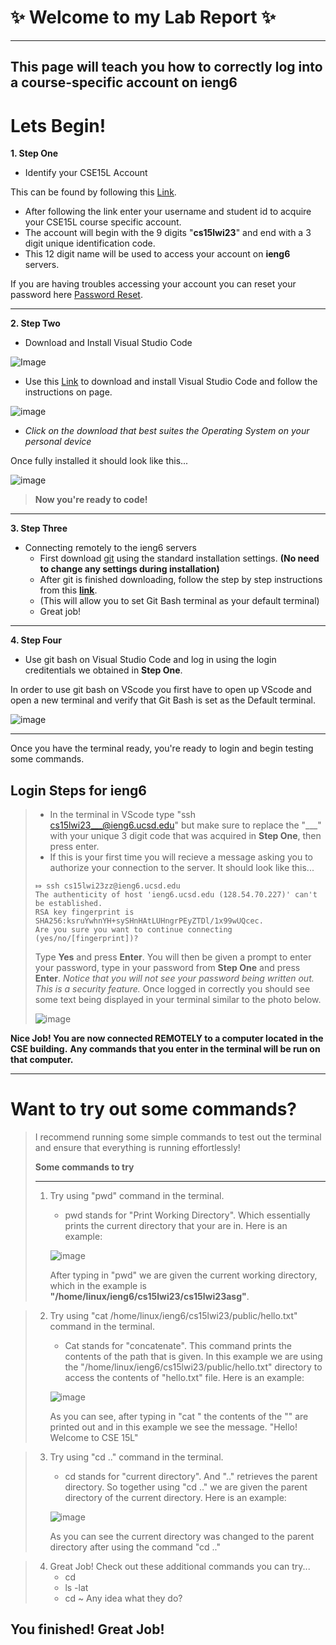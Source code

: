 # ✨ Welcome to my Lab Report ✨
---------------------------------

## This page will teach you how to correctly log into a course-specific account on **ieng6**

# Lets Begin!

**1. Step One**
- Identify your CSE15L Account

This can be found by following this [Link](https://sdacs.ucsd.edu/~icc/index.php).
* After following the link enter your username and student id to acquire your CSE15L course specific account.
* The account will begin with the 9 digits "**cs15lwi23**" and end with a 3 digit unique identification code.
* This 12 digit name will be used to access your account on **ieng6** servers.

If you are having troubles accessing your account you can reset your password here [Password Reset](https://docs.google.com/document/d/1hs7CyQeh-MdUfM9uv99i8tqfneos6Y8bDU0uhn1wqho/edit).

________________________________________________________________________________________________________________________________________________________

**2. Step Two**
- Download and Install Visual Studio Code

![Image](https://cdn.thenewstack.io/media/2021/10/4f0ac3e0-visual_studio_code.png)

  * Use this [Link](https://code.visualstudio.com/) to download and install Visual Studio Code and follow the instructions on page.

  ![image](https://user-images.githubusercontent.com/122570751/212203157-ac4ed01a-2f38-4263-937d-a0a5efffc4a8.png)
  
  
  * *Click on the download that best suites the Operating System on your personal device*
 
Once fully installed it should look like this...

![image](https://user-images.githubusercontent.com/122570751/212203634-2af23662-4cca-4578-9d13-faa76c3eac39.png)

> **Now you're ready to code!**

________________________________________________________________________________________________________________________________________________________


**3. Step Three**
- Connecting remotely to the ieng6 servers
  * First download [git](https://gitforwindows.org/) using the standard installation settings. **(No need to change any settings during installation)**
  * After git is finished downloading, follow the step by step instructions from this **[link](https://stackoverflow.com/questions/42606837/how-do-i-use-bash-on-windows-from-the-visual-studio-code-integrated-terminal/50527994#50527994)**.
  * (This will allow you to set Git Bash terminal as your default terminal)
  * Great job!
 
________________________________________________________________________________________________________________________________________________________


**4. Step Four**
- Use git bash on Visual Studio Code and log in using the login creditentials we obtained in **Step One**.

In order to use git bash on VScode you first have to open up VScode and open a new terminal and verify that Git Bash is set as the Default terminal. 

![image](https://user-images.githubusercontent.com/122570751/212206604-c444d328-f691-4054-9a4f-131983279ecb.png)

________________________________________________________________________________________________________________________________________________________


Once you have the terminal ready, you're ready to login and begin testing some commands.

## Login Steps for **ieng6**
> - In the terminal in VScode type "ssh cs15lwi23___@ieng6.ucsd.edu" but make sure to replace the "___" with your unique 3 digit code that was acquired in **Step One**, then press enter.
> - If this is your first time you will recieve a message asking you to authorize your connection to the server. It should look like this...
> ```
> ⤇ ssh cs15lwi23zz@ieng6.ucsd.edu
> The authenticity of host 'ieng6.ucsd.edu (128.54.70.227)' can't be established.
> RSA key fingerprint is SHA256:ksruYwhnYH+sySHnHAtLUHngrPEyZTDl/1x99wUQcec.
> Are you sure you want to continue connecting (yes/no/[fingerprint])? 
> ```
> Type **Yes** and press **Enter**.
> You will then be given a prompt to enter your password, type in your password from **Step One** and press **Enter**.
> *Notice that you will not see your password being written out. This is a security feature.*
> Once logged in correctly you should see some text being displayed in your terminal similar to the photo below.
>
> ![image](https://user-images.githubusercontent.com/122570751/212208288-a6695f5e-5af2-4e35-b394-e120428238a9.png)
>

**Nice Job! You are now connected REMOTELY to a computer located in the CSE building.**
**Any commands that you enter in the terminal will be run on that computer.**

________________________________________________________________________________________________________________________________________________________


# **Want to try out some commands?**

> I recommend running some simple commands to test out the terminal and ensure that everything is running effortlessly!
> 
> **Some commands to try**
> ________________________
> 1. Try using "pwd" command in the terminal.
>    * pwd stands for "Print Working Directory". Which essentially prints the current directory that your are in.
>    Here is an example:
>    
>    ![image](https://user-images.githubusercontent.com/122570751/212210696-dc771b0e-09da-440d-af50-65ce2dd51545.png)
>    
>    After typing in "pwd" we are given the current working directory, which in the example is **"/home/linux/ieng6/cs15lwi23/cs15lwi23asg"**.

> 2. Try using "cat /home/linux/ieng6/cs15lwi23/public/hello.txt" command in the terminal.
>    * Cat stands for "concatenate". This command prints the contents of the path that is given.
>    In this example we are using the "/home/linux/ieng6/cs15lwi23/public/hello.txt" directory to access the contents of "hello.txt" file.
>    Here is an example:
>    
>    ![image](https://user-images.githubusercontent.com/122570751/212211661-3dd9d5dd-c977-406c-98f9-2cf50322fd65.png)
>    
>    As you can see, after typing in "cat <path>" the contents of the "<path>" are printed out and in this example we see the message.
>    "Hello! Welcome to CSE 15L"
  
> 3. Try using "cd .." command in the terminal.
>    * cd stands for "current directory". And ".." retrieves the parent directory.
>    So together using "cd .." we are given the parent directory of the current directory.
>    Here is an example:
>
>    ![image](https://user-images.githubusercontent.com/122570751/212212767-0edbebe5-b822-4d65-849b-a963d7421a39.png)
>
>    As you can see the current directory was changed to the parent directory after using the command "cd .."
>

> 4. Great Job! Check out these additional commands you can try...
>    - cd
>    - ls -lat
>    - cd ~
>    Any idea what they do?
  
## You finished! Great Job!

